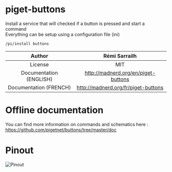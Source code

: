 # piget-buttons
Install a service that will checked if a button is pressed and start a command   
Everything can be setup using a configuration file (ini)

````
/pi/install buttons
````


|Author                 |Rémi Sarrailh                       |
|:---------------------:|:----------------------------------:|
|License                | MIT                                |
|Documentation (ENGLISH)| http://madnerd.org/en/piget-buttons|
|Documentation (FRENCH) | http://madnerd.org/fr/piget-buttons|

# Offline documentation
You can find more information on commands and schematics here :
https://github.com/pigetnet/buttons/tree/master/doc

# Pinout
![Pinout](https://raw.githubusercontent.com/pigetnet/buttons/master/doc/schema_button.png)
